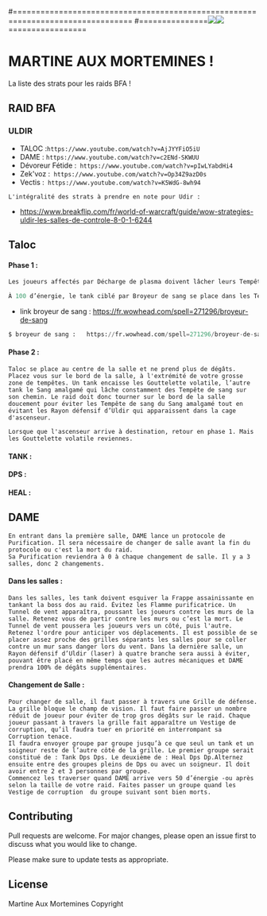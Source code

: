 #================================================================================
#===============![](https://vignette.wikia.nocookie.net/lignee-fourchebrume/images/e/e6/Alliance-Logo1.png/revision/latest?cb=20131112202807&path-prefix=fr)![](https://cdn.discordapp.com/attachments/485654292938752001/485661340497870870/telechargement.png)=================

# MARTINE AUX MORTEMINES !

La liste des strats pour les raids BFA !


## RAID BFA 

### ULDIR

* TALOC  :`https://www.youtube.com/watch?v=AjJYYFiO5iU `
* DAME : `https://www.youtube.com/watch?v=c2ENd-SKWUU`
* Dévoreur Fétide :` https://www.youtube.com/watch?v=pIwLYabdHi4`
* Zek'voz :` https://www.youtube.com/watch?v=Op34Z9azD0s`
* Vectis :` https://www.youtube.com/watch?v=K5WdG-8wh94`

```
L'intégralité des strats à prendre en note pour Udir :
```

-  https://www.breakflip.com/fr/world-of-warcraft/guide/wow-strategies-uldir-les-salles-de-controle-8-0-1-6244



## Taloc 

#### Phase 1 :

```python
Les joueurs affectés par Décharge de plasma doivent lâcher leurs Tempête de sang au même endroit, sur un bord de la salle. Les joueurs ciblés par Sang statique doivent s’écarter du raid, de l’autre côté de la salle. Si un joueur est ciblé par les deux sorts, c’est une priorité de soin.

À 100 d’énergie, le tank ciblé par Broyeur de sang se place dans les Tempête de sang. Le raid s’écarte le plus possible de ce tank. L’autre tank provoque Taloc dès qu’il a fini Broyeur de sang. Après un certain temps, il ira récupérer son Broyeur. Les mêlés doivent s’écarter du chemin.
```

* link broyeur de sang :   https://fr.wowhead.com/spell=271296/broyeur-de-sang

```python
$ broyeur de sang :   https://fr.wowhead.com/spell=271296/broyeur-de-sang
```



#### Phase 2 :

```
Taloc se place au centre de la salle et ne prend plus de dégâts. Placez vous sur le bord de la salle, à l'extrémité de votre grosse zone de tempêtes. Un tank encaisse les Gouttelette volatile, l’autre tank le Sang amalgamé qui lâche constamment des Tempête de sang sur son chemin. Le raid doit donc tourner sur le bord de la salle doucement pour éviter les Tempête de sang du Sang amalgamé tout en évitant les Rayon défensif d’Uldir qui apparaissent dans la cage d'ascenseur.

Lorsque que l'ascenseur arrive à destination, retour en phase 1. Mais les Gouttelette volatile reviennes.
```

#### 

#### TANK : 

#### DPS : 

#### HEAL : 



## DAME

```
En entrant dans la première salle, DAME lance un protocole de Purification. Il sera nécessaire de changer de salle avant la fin du protocole ou c'est la mort du raid. 
Sa Purification reviendra à 0 à chaque changement de salle. Il y a 3 salles, donc 2 changements.
```

#### Dans les salles :

```
Dans les salles, les tank doivent esquiver la Frappe assainissante en tankant la boss dos au raid. Évitez les Flamme purificatrice. Un Tunnel de vent apparaîtra, poussant les joueurs contre les murs de la salle. Retenez vous de partir contre les murs ou c’est la mort. Le Tunnel de vent poussera les joueurs vers un côté, puis l'autre.
Retenez l'ordre pour anticiper vos déplacements. Il est possible de se placer assez proche des grilles séparants les salles pour se coller contre un mur sans danger lors du vent. Dans la dernière salle, un Rayon défensif d’Uldir (laser) à quatre branche sera aussi à éviter, pouvant être placé en même temps que les autres mécaniques et DAME prendra 100% de dégâts supplémentaires.
```

#### Changement de Salle :

```
Pour changer de salle, il faut passer à travers une Grille de défense. La grille bloque le champ de vision. Il faut faire passer un nombre réduit de joueur pour éviter de trop gros dégâts sur le raid. Chaque joueur passant à travers la grille fait apparaître un Vestige de corruption, qu’il faudra tuer en priorité en interrompant sa Corruption tenace.
Il faudra envoyer groupe par groupe jusqu’à ce que seul un tank et un soigneur reste de l’autre côté de la grille. Le premier groupe serait constitué de : Tank Dps Dps. Le deuxième de : Heal Dps Dp.Alternez ensuite entre des groupes pleins de Dps ou avec un soigneur. Il doit avoir entre 2 et 3 personnes par groupe. 
Commencez les traverser quand DAME arrive vers 50 d’énergie -ou après selon la taille de votre raid. Faites passer un groupe quand les Vestige de corruption  du groupe suivant sont bien morts.
```



## Contributing

Pull requests are welcome. For major changes, please open an issue first to discuss what you would like to change.

Please make sure to update tests as appropriate.

## License
Martine Aux Mortemines Copyright
